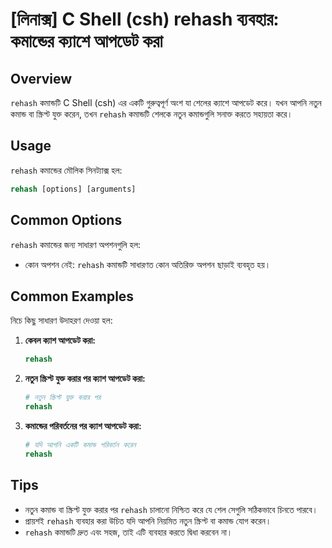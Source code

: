 # [লিনাক্স] C Shell (csh) rehash ব্যবহার: কমান্ডের ক্যাশে আপডেট করা

## Overview
`rehash` কমান্ডটি C Shell (csh) এর একটি গুরুত্বপূর্ণ অংশ যা শেলের ক্যাশে আপডেট করে। যখন আপনি নতুন কমান্ড বা স্ক্রিপ্ট যুক্ত করেন, তখন `rehash` কমান্ডটি শেলকে নতুন কমান্ডগুলি সনাক্ত করতে সহায়তা করে।

## Usage
`rehash` কমান্ডের মৌলিক সিনট্যাক্স হল:

```csh
rehash [options] [arguments]
```

## Common Options
`rehash` কমান্ডের জন্য সাধারণ অপশনগুলি হল:
- কোন অপশন নেই: `rehash` কমান্ডটি সাধারণত কোন অতিরিক্ত অপশন ছাড়াই ব্যবহৃত হয়।

## Common Examples
নিচে কিছু সাধারণ উদাহরণ দেওয়া হল:

1. **কেবল ক্যাশ আপডেট করা:**
   ```csh
   rehash
   ```

2. **নতুন স্ক্রিপ্ট যুক্ত করার পর ক্যাশ আপডেট করা:**
   ```csh
   # নতুন স্ক্রিপ্ট যুক্ত করার পর
   rehash
   ```

3. **কমান্ডের পরিবর্তনের পর ক্যাশ আপডেট করা:**
   ```csh
   # যদি আপনি একটি কমান্ড পরিবর্তন করেন
   rehash
   ```

## Tips
- নতুন কমান্ড বা স্ক্রিপ্ট যুক্ত করার পর `rehash` চালানো নিশ্চিত করে যে শেল সেগুলি সঠিকভাবে চিনতে পারবে।
- প্রায়শই `rehash` ব্যবহার করা উচিত যদি আপনি নিয়মিত নতুন স্ক্রিপ্ট বা কমান্ড যোগ করেন। 
- `rehash` কমান্ডটি দ্রুত এবং সহজ, তাই এটি ব্যবহার করতে দ্বিধা করবেন না।
